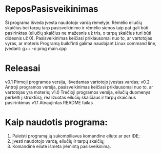 # ReposPasisveikinimas
Ši programa išveda įvesta naudotojo vardą rėmelyje.
Rėmėlio eilučių skaičius bei tarpų tarp pasisveikinimo ir rėmėlio sienos taip pat gali būti pasirinktas (eilučių skaičius ne mažesnis už tris, o tarpų skaičius turi būti didesnis už 0). Pasisveikinimas keičiasi priklausomai nuo to, ar vartotojas vyras, ar moteris
Programą build'inti galima naudojant Linux command line, įvedant:
g++ -o prog main.cpp

# Releasai
v0.1 Pirmoji programos versija, išvedamas vartotojo įvestas vardas;
v0.2 Antroji programos versija, pasisveikinimas keičiasi priklausomai nuo to, ar vartotojas yra moteris;
v1.0 Trečioji programos versija, eilučių duomenys perkelti į struktūrą, realizuotas eilučių skaičiaus ir tarpų skaičiaus pasirinkimas
v1.1 Atnaujintas README failas

# Kaip naudotis programa:
1. Paleisti programą ją sukompiliavus komandine eilute ar per IDE;
2. Įvesti naudotojo vardą, eilučių ir tarpų skaičių;
3. Komandinė eilutė išmeta įrėmintą pasisveikinimą.
